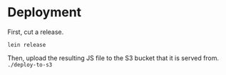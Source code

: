 # Deployment

First, cut a release.
```
lein release
```

Then, upload the resulting JS file to the S3 bucket that it is served from.
`./deploy-to-s3`
